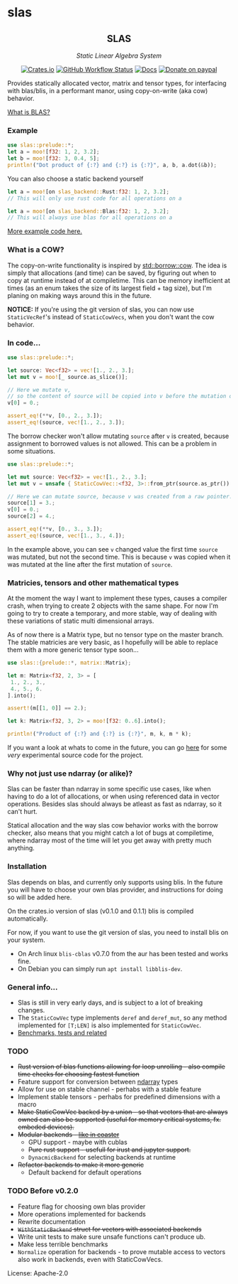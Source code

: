 # slas

<div align="center">

## SLAS
*Static Linear Algebra System*

[![Crates.io](https://img.shields.io/crates/v/slas?logo=rust&style=flat-square)](https://crates.io/crates/slas)
[![GitHub Workflow Status](https://img.shields.io/github/workflow/status/unic0rn9k/slas/Tests?label=tests&logo=github&style=flat-square)](https://github.com/unic0rn9k/slas/actions/workflows/rust.yml)
[![Docs](https://img.shields.io/docsrs/slas/latest?logo=rust&style=flat-square)](https://docs.rs/slas/latest/slas/)
[![Donate on paypal](https://img.shields.io/badge/paypal-donate-1?style=flat-square&logo=paypal&color=blue)](https://www.paypal.com/paypalme/unic0rn9k/5usd)

</div>

Provides statically allocated vector, matrix and tensor types, for interfacing with blas/blis, in a performant manor, using copy-on-write (aka cow) behavior.

[What is BLAS?](http://www.netlib.org/blas/)

### Example

```rust
use slas::prelude::*;
let a = moo![f32: 1, 2, 3.2];
let b = moo![f32: 3, 0.4, 5];
println!("Dot product of {:?} and {:?} is {:?}", a, b, a.dot(&b));
```
You can also choose a static backend yourself
```rust
let a = moo![on slas_backend::Rust:f32: 1, 2, 3.2];
// This will only use rust code for all operations on a
```

```rust
let a = moo![on slas_backend::Blas:f32: 1, 2, 3.2];
// This will always use blas for all operations on a
```

[More example code here.](https://github.com/unic0rn9k/slas/blob/master/tests/src/main.rs)


### What is a COW?
The copy-on-write functionality is inspired by [std::borrow::cow](https://doc.rust-lang.org/std/borrow/enum.Cow.html).
The idea is simply that allocations (and time) can be saved, by figuring out when to copy at runtime instead of at compiletime.
This can be memory inefficient at times (as an enum takes the size of its largest field + tag size), but I'm planing on making ways around this in the future.

**NOTICE:** If you're using the git version of slas, you can now use `StaticVecRef`'s instead of `StaticCowVecs`, when you don't want the cow behavior.

 ### In code...
```rust
use slas::prelude::*;

let source: Vec<f32> = vec![1., 2., 3.];
let mut v = moo![_ source.as_slice()];

// Here we mutate v,
// so the content of source will be copied into v before the mutation occours.
v[0] = 0.;

assert_eq!(**v, [0., 2., 3.]);
assert_eq!(source, vec![1., 2., 3.]);
```

The borrow checker won't allow mutating `source` after `v` is created, because assignment to borrowed values is not allowed.
This can be a problem in some situations.

```rust
use slas::prelude::*;

let mut source: Vec<f32> = vec![1., 2., 3.];
let mut v = unsafe { StaticCowVec::<f32, 3>::from_ptr(source.as_ptr()) };

// Here we can mutate source, because v was created from a raw pointer.
source[1] = 3.;
v[0] = 0.;
source[2] = 4.;

assert_eq!(**v, [0., 3., 3.]);
assert_eq!(source, vec![1., 3., 4.]);
```
In the example above, you can see `v` changed value the first time `source` was mutated, but not the second time.
This is because `v` was copied when it was mutated at the line after the first mutation of `source`.

### Matricies, tensors and other mathematical types
At the moment the way I want to implement these types, causes a compiler crash, when trying to create 2 objects with the same shape.
For now I'm going to try to create a temporary, and more stable, way of dealing with these variations of static multi dimensional arrays.

As of now there is a Matrix type, but no tensor type on the master branch.
The stable matricies are very basic, as I hopefully will be able to replace them with a more generic tensor type soon...

```rust
use slas::{prelude::*, matrix::Matrix};

let m: Matrix<f32, 2, 3> = [
 1., 2., 3.,
 4., 5., 6.
].into();

assert!(m[[1, 0]] == 2.);

let k: Matrix<f32, 3, 2> = moo![f32: 0..6].into();

println!("Product of {:?} and {:?} is {:?}", m, k, m * k);
```

If you want a look at whats to come in the future,
you can go [here](https://github.com/unic0rn9k/slas/tree/experimental/src/experimental)
for some *very* experimental source code for the project.

### Why not just use ndarray (or alike)?
Slas can be faster than ndarray in some specific use cases, like when having to do a lot of allocations, or when using referenced data in vector operations.
Besides slas should always be atleast as fast as ndarray, so it can't hurt.

Statical allocation and the way slas cow behavior works with the borrow checker,
also means that you might catch a lot of bugs at compiletime,
where ndarray most of the time will let you get away with pretty much anything.

### Installation
Slas depends on blas, and currently only supports using blis.
In the future you will have to choose your own blas provider, and instructions for doing so will be added here.

On the crates.io version of slas (v0.1.0 and 0.1.1) blis is compiled automatically.

For now, if you want to use the git version of slas, you need to install blis on your system.
- On Arch linux `blis-cblas` v0.7.0 from the aur has been tested and works fine.
- On Debian you can simply run `apt install libblis-dev`.

### General info...
- Slas is still in very early days, and is subject to a lot of breaking changes.
- The `StaticCowVec` type implements `deref` and `deref_mut`, so any method implemented for `[T;LEN]` is also implemented for `StaticCowVec`.
- [Benchmarks, tests and related](https://github.com/unic0rn9k/slas/tree/master/tests)

### TODO
- ~~Rust version of blas functions allowing for loop unrolling - also compile time checks for choosing fastest function~~
- Feature support for conversion between [ndarray](lib.rs/ndarray) types
- Allow for use on stable channel - perhabs with a stable feature
- Implement stable tensors - perhabs for predefined dimensions with a macro
- ~~Make StaticCowVec backed by a union - so that vectors that are always owned can also be supported (useful for memory critical systems, fx. embeded devices).~~
- ~~Modular backends - [like in coaster](https://github.com/spearow/juice/tree/master/coaster)~~
    - GPU support - maybe with cublas
    - ~~Pure rust support - usefull for irust and jupyter support.~~
    - `DynacmicBackend` for selecting backends at runtime
- ~~Refactor backends to make it more generic~~
    - Default backend for default operations

### TODO Before v0.2.0
- Feature flag for choosing own blas provider
- More operations implemented for backends
- Rewrite documentation
- ~~`WithStaticBackend` struct for vectors with associated backends~~
- Write unit tests to make sure unsafe functions can't produce ub.
- Make less terrible benchmarks
- `Normalize` operation for backends - to prove mutable access to vectors also work in backends, even with StaticCowVecs.

License: Apache-2.0
